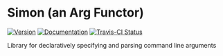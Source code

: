 # Simon (an Arg Functor)

[![Version](https://img.shields.io/crates/v/simon.svg)](https://crates.io/crates/simon)
[![Documentation](https://docs.rs/simon/badge.svg)](https://docs.rs/simon)
[![Travis-CI Status](https://travis-ci.org/stevebob/simon.svg?branch=master)](https://travis-ci.org/stevebob/simon)

Library for declaratively specifying and parsing command line arguments
